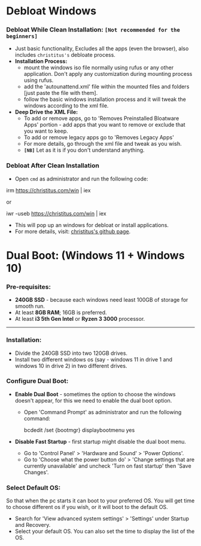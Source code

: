 # **Debloat Windows**

### **Debloat While Clean Installation:** `[Not recommended for the beginners]`
* Just basic functionality, Excludes all the apps (even the browser), also includes `christitus's` debloate process.
* **Installation Process:**
    * mount the windows iso file normally using rufus or any other application. Don't apply any customization during mounting process using rufus.
    * add the 'autounattend.xml' file within the mounted files and folders [just paste the file with them].
    * follow the basic windows installation process and it will tweak the windows according to the xml file.
* **Deep Drive the XML File:**
    * To add or remove apps, go to 'Removes Preinstalled Bloatware Apps' portion - add apps that you want to remove or exclude that you want to keep.
    * To add or remove legacy apps go to 'Removes Legacy Apps'
    * For more details, go through the xml file and tweak as you wish.
    * **`[NB]`** Let as it is if you don't understand anything.

### **Debloat After Clean Installation**
* Open `cmd` as administrator and run the following code: 

irm https://christitus.com/win | iex

or

iwr -useb https://christitus.com/win | iex

* This will pop up an windows for debloat or install applications.
* For more details, visit: [christitus's github page](https://github.com/ChrisTitusTech/winutil).

# Dual Boot: (Windows 11 + Windows 10)

### **Pre-requisites:**
- **240GB SSD** - because each windows need least 100GB of storage for smooth run.
- At least **8GB RAM**; 16GB is preferred.
- At least **i3 5th Gen Intel** or **Ryzen 3 3000** processor.

---

### **Installation:**
- Divide the 240GB SSD into two 120GB drives.
- Install two different windows os (say - windows 11 in drive 1 and windows 10 in drive 2) in two different drives.

### **Configure Dual Boot:**
* **Enable Dual Boot** - sometimes the option to choose the windows doesn't appear, for this we need to enable the dual boot option.
    * Open 'Command Prompt' as administrator and run the following command:

        bcdedit /set {bootmgr} displaybootmenu yes

* **Disable Fast Startup** - first startup might disable the dual boot menu.
    * Go to 'Control Panel' > 'Hardware and Sound' > 'Power Options'.
    * Go to 'Choose what the power button do' > 'Change settings that are currently unavailable' and uncheck 'Turn on fast startup' then 'Save Changes'.

### **Select Default OS:**
So that when the pc starts it can boot to your preferred OS. You will get time to choose different os if you wish, or it will boot to the default OS.
- Search for 'View advanced system settings' > 'Settings' under Startup and Recovery.
- Select your default OS. You can also set the time to display the list of the OS.